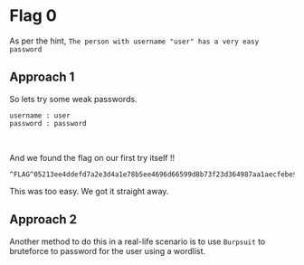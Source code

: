 # __Flag 0__

As per the hint,  ```The person with username "user" has a very easy password```

## Approach 1
So lets try some weak passwords.
 ``` 
 username : user
 password : password
 ```
 <p>&nbsp;</p>
 
 And we found the flag on our first try itself !!  
 
 ```
 ^FLAG^05213ee4ddefd7a2e3d4a1e78b5ee4696d66599d8b73f23d364987aa1aecfebe$FLAG$
 ```
 
 This was too easy. We got it straight away.  

## Approach 2

Another method to do this in a real-life scenario is to use ```Burpsuit```  to bruteforce to password for the user using a wordlist.

